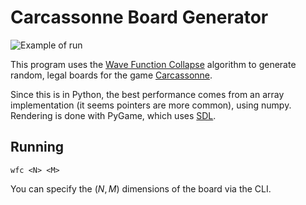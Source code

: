 # Carcassonne Board Generator

![Example of run](data/preview.gif)

This program uses the [Wave Function Collapse](https://github.com/mxgmn/WaveFunctionCollapse) algorithm to generate random, legal boards
for the game [Carcassonne](https://en.wikipedia.org/wiki/Carcassonne_(board_game)).

Since this is in Python, the best performance comes from an array implementation (it seems pointers are
more common), using numpy. Rendering is done with PyGame, which uses [SDL](https://www.libsdl.org/).

## Running

```
wfc <N> <M>
```

You can specify the $(N, M)$ dimensions of the board via the CLI.
